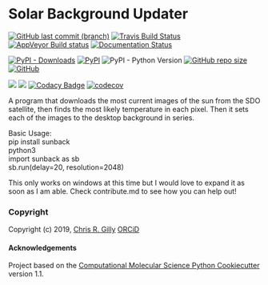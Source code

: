 Solar Background Updater
==============================
[//]: # (Badges)
<a href="https://github.com/GillySpace27/sunback/tree/master" target="_blank">![GitHub last commit (branch)](https://img.shields.io/github/last-commit/GillySpace27/sunback/master)</a>
<a href="https://travis-ci.com/GillySpace27/sunback" target="_blank">![Travis Build Status](https://travis-ci.com/GillySpace27/sunback.svg?branch=master)</a>
<a href="https://ci.appveyor.com/project/GillySpace27/sunback/" target="_blank">![AppVeyor Build status](https://ci.appveyor.com/api/projects/status/ji7e0pm5xxckf6rq/branch/master?svg=true)</a>
<a href="https://sunback.readthedocs.io/en/latest/?badge=latest" target="_blank">![Documentation Status](https://readthedocs.org/projects/sunback/badge/?version=latest)</a>

<a href="https://pypi.org/project/sunback/" target="_blank"><img alt="PyPI - Downloads" src="https://img.shields.io/pypi/dm/sunback"></a>
<a href="https://pypi.org/project/sunback/" target="_blank">![PyPI](https://img.shields.io/pypi/v/sunback)</a>
<img alt="PyPI - Python Version" src="https://img.shields.io/pypi/pyversions/sunback">
<a href="https://github.com/GillySpace27/sunback/" target="_blank">![GitHub repo size](https://img.shields.io/github/repo-size/GillySpace27/sunback)</a>
<a href="https://opensource.org/licenses/BSD-3-Clause" target="_blank">![GitHub](https://img.shields.io/github/license/GillySpace27/sunback)</a>

<a href="https://codeclimate.com/github/GillySpace27/sunback/maintainability"><img src="https://api.codeclimate.com/v1/badges/f7ae86dc9703d4a7eec6/maintainability" /></a>
<a href="https://codeclimate.com/github/GillySpace27/sunback/test_coverage"><img src="https://api.codeclimate.com/v1/badges/f7ae86dc9703d4a7eec6/test_coverage" /></a>
<a href="https://www.codacy.com/manual/GillySpace27/sunback" target="_blank">![Codacy Badge](https://api.codacy.com/project/badge/Grade/a47b3701e7544010a4708d923a71fedb)</a>
<a href="https://codecov.io/gh/GillySpace27/sunback/branch/master" target="_blank">![codecov](https://codecov.io/gh/GillySpace27/sunback/branch/master/graph/badge.svg)</a>



A program that downloads the most current images of the sun from the SDO satellite, then finds the most likely temperature in each pixel. Then it sets each of the images to the desktop background in series. 


Basic Usage:  
pip install sunback  
python3  
import sunback as sb  
sb.run(delay=20, resolution=2048)  

This only works on windows at this time but I would love to expand it as soon as I am able. Check contribute.md to see how you can help out!

### Copyright

Copyright (c) 2019, [Chris R. Gilly](https://gilly.space) [ORCiD](https://orcid.org/0000-0003-0021-9056)


#### Acknowledgements
 
Project based on the 
[Computational Molecular Science Python Cookiecutter](https://github.com/molssi/cookiecutter-cms) version 1.1.
